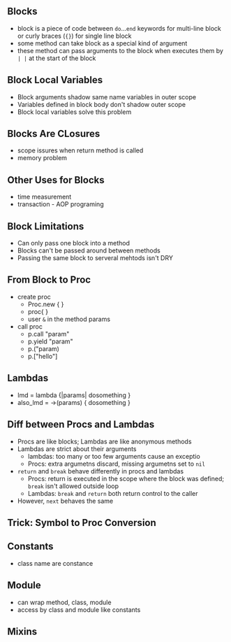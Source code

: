 ## Blocks
- block is a piece of code between `do`...`end` keywords for multi-line block or curly braces (`{}`) for single line block
- some method can take block as a special kind of argument
- these method can pass arguments to the block when executes them by `| |` at the start of the block
## Block Local Variables
- Block arguments shadow same name variables in outer scope
- Variables defined in block body don't shadow outer scope
- Block local variables solve this problem
## Blocks Are CLosures
- scope issures when return method is called
- memory problem
## Other Uses for Blocks
- time measurement
- transaction - AOP programing
## Block Limitations
- Can only pass one block into a method
- Blocks can't be passed around between methods
- Passing the same block to serveral mehtods isn't DRY
## From Block to Proc
- create proc
    - Proc.new { }
    - proc{ }
    - user `&` in the method params
- call proc
    - p.call "param"
    - p.yield "param"
    - p.("param)
    - p.["hello"]
## Lambdas
- lmd = lambda {|params| dosomething }
- also_lmd = ->(params) { dosomething }
## Diff between Procs and Lambdas
- Procs are like blocks; Lambdas are like anonymous methods
- Lambdas are strict about their arguments
    - lambdas: too many or too few arguments cause an exceptio
    - Procs: extra argumetns discard, missing argumetns set to `nil`
- `return` and `break` behave differently in procs and lambdas
    - Procs: return is executed in the scope where the block was defined; `break` isn't allowed outside loop
    - Lambdas: `break` and `return` both return control to the caller
- However, `next` behaves the same  
## Trick: Symbol to Proc Conversion
## Constants
- class name are constance
## Module
- can wrap method, class, module
- access by class and module like constants
## Mixins
